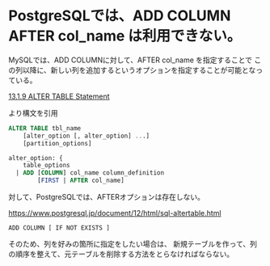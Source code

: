 # PostgreSQLでは、ADD COLUMN AFTER col_name は利用できない。

MySQLでは、ADD COLUMNに対して、AFTER col_name を指定することで
この列以降に、新しい列を追加するというオプションを指定することが可能となっている。

[13.1.9 ALTER TABLE Statement](https://dev.mysql.com/doc/refman/8.0/en/alter-table.html)

より構文を引用

```sql
ALTER TABLE tbl_name
    [alter_option [, alter_option] ...]
    [partition_options]

alter_option: {
    table_options
  | ADD [COLUMN] col_name column_definition
        [FIRST | AFTER col_name]
```

対して、PostgreSQLでは、AFTERオプションは存在しない。

https://www.postgresql.jp/document/12/html/sql-altertable.html

```
ADD COLUMN [ IF NOT EXISTS ]
```

そのため、列を好みの箇所に指定をしたい場合は、
新規テーブルを作って、列の順序を整えて、元テーブルを削除する方法をとらなければならない。
